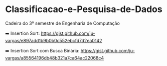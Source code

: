 # Classificacao-e-Pesquisa-de-Dados
Cadeira do 3º semestre de Engenharia de Computação

 ➡️ Insertion Sort: https://gist.github.com/ju-vargas/e897add1b9b0b0c552ebcfd7d2ea0142 
 
 ➡️ Insertion Sort com Busca Binária: https://gist.github.com/ju-vargas/a85564196db48b321a7ca64ac22068c4
